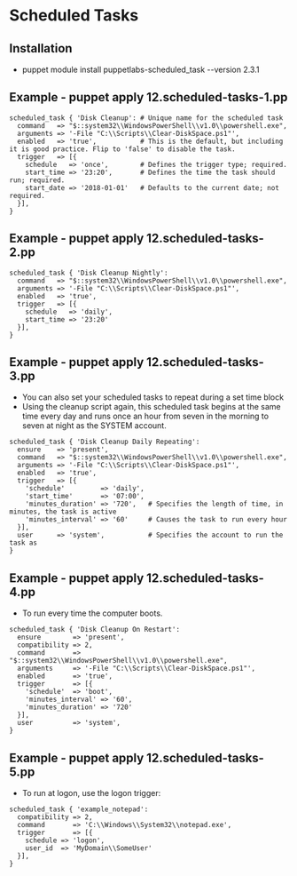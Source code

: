 # Scheduled Tasks

## Installation
 - puppet module install puppetlabs-scheduled_task --version 2.3.1

## Example - puppet apply 12.scheduled-tasks-1.pp
```
scheduled_task { 'Disk Cleanup': # Unique name for the scheduled task
  command   => "$::system32\\WindowsPowerShell\\v1.0\\powershell.exe",
  arguments => '-File "C:\\Scripts\\Clear-DiskSpace.ps1"',
  enabled   => 'true',           # This is the default, but including it is good practice. Flip to 'false' to disable the task.
  trigger   => [{
    schedule   => 'once',        # Defines the trigger type; required.
    start_time => '23:20',       # Defines the time the task should run; required.
    start_date => '2018-01-01'   # Defaults to the current date; not required.
  }],
}
```

## Example - puppet apply 12.scheduled-tasks-2.pp
```
scheduled_task { 'Disk Cleanup Nightly':
  command   => "$::system32\\WindowsPowerShell\\v1.0\\powershell.exe",
  arguments => '-File "C:\\Scripts\\Clear-DiskSpace.ps1"',
  enabled   => 'true',
  trigger   => [{
    schedule   => 'daily',
    start_time => '23:20'
  }],
}
```

## Example - puppet apply 12.scheduled-tasks-3.pp
 - You can also set your scheduled tasks to repeat during a set time block
 - Using the cleanup script again, this scheduled task begins at the same time every day and runs once an hour from seven in the morning to seven at night as the SYSTEM account.

```
scheduled_task { 'Disk Cleanup Daily Repeating':
  ensure    => 'present',
  command   => "$::system32\\WindowsPowerShell\\v1.0\\powershell.exe",
  arguments => '-File "C:\\Scripts\\Clear-DiskSpace.ps1"',
  enabled   => 'true',
  trigger   => [{
    'schedule'         => 'daily',
    'start_time'       => '07:00',
    'minutes_duration' => '720',   # Specifies the length of time, in minutes, the task is active
    'minutes_interval' => '60'     # Causes the task to run every hour
  }],
  user      => 'system',           # Specifies the account to run the task as
}
```

## Example - puppet apply 12.scheduled-tasks-4.pp
 - To run every time the computer boots.
```
scheduled_task { 'Disk Cleanup On Restart':
  ensure        => 'present',
  compatibility => 2,
  command       => "$::system32\\WindowsPowerShell\\v1.0\\powershell.exe",
  arguments     => '-File "C:\\Scripts\\Clear-DiskSpace.ps1"',
  enabled       => 'true',
  trigger       => [{
    'schedule'  => 'boot',
    'minutes_interval' => '60',
    'minutes_duration' => '720'
  }],
  user          => 'system',
}
```

## Example - puppet apply 12.scheduled-tasks-5.pp
 - To run at logon, use the logon trigger:
```
scheduled_task { 'example_notepad':
  compatibility => 2,
  command       => 'C:\\Windows\\System32\\notepad.exe',
  trigger       => [{
    schedule => 'logon',
    user_id  => 'MyDomain\\SomeUser'
  }],
}
```